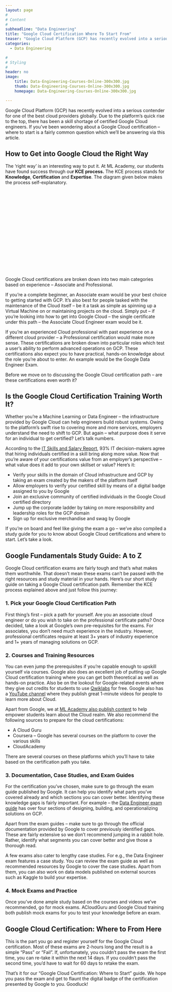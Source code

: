 ```yaml
---
layout: page
#
# Content
#
subheadline: "Data Engineering"
title: "Google Cloud Certification Where To Start From"
teaser: "Google Cloud Platform (GCP) has recently evolved into a serious contender for one of the best cloud providers globally. Due to the platform’s quick rise to the top, there has been a skill shortage of certified Google Cloud engineers. If you’ve been"
categories:
  - Data Engineering

#
# Styling
#
header: no
image:
    title: Data-Engineering-Courses-Online-300x300.jpg
    thumb: Data-Engineering-Courses-Online-300x300.jpg
    homepage: Data-Engineering-Courses-Online-300x300.jpg

---
```


Google Cloud Platform (GCP) has recently evolved into a serious contender for one of the best cloud providers globally. Due to the platform’s quick rise to the top, there has been a skill shortage of certified Google Cloud engineers. If you’ve been wondering about a Google Cloud certification – where to start is a fairly common question which we’ll be answering via this article.


**How to Get into Google Cloud the Right Way**
----------------------------------------------


The ‘right way’ is an interesting way to put it. At ML Academy, our students have found success through ou**r KCE process.** The KCE process stands for **Knowledge**, **Certification** and **Expertise**. The diagram given below makes the process self-explanatory.


![](data:image/svg+xml,%3Csvg%20xmlns='http://www.w3.org/2000/svg'%20viewBox='0%200%201024%20547'%3E%3C/svg%3E)
Google Cloud certifications are broken down into two main categories based on experience – Associate and Professional. 


If you’re a complete beginner, an Associate exam would be your best choice to getting started with GCP. It’s also best for people tasked with the maintenance of the Cloud itself – be it a task as simple as spinning up a Virtual Machine on or maintaining projects on the cloud. Simply put – if you’re looking into how to get into Google Cloud – the single certificate under this path – the Associate Cloud Engineer exam would be it.


If you’re an experienced Cloud professional with past experience on a different cloud provider – a Professional certification would make more sense. These certifications are broken down into particular roles which test a user’s ability to perform advanced operations on GCP. These certifications also expect you to have practical, hands-on knowledge about the role you’re about to enter. An example would be the Google Data Engineer Exam.


Before we move on to discussing the Google Cloud certification path – are these certifications even worth it? 


**Is the Google Cloud Certification Training Worth It?**
--------------------------------------------------------


Whether you’re a Machine Learning or Data Engineer – the infrastructure provided by Google Cloud can help engineers build robust systems. Owing to the platform’s swift rise to covering more and more services, employers understand the need to shift to GCP. But again – what purpose does it serve for an individual to get certified? Let’s talk numbers.


According to the [IT Skills and Salary Report](https://www.globalknowledge.com/us-en/content/salary-report/it-skills-and-salary-report/), 93% IT decision-makers agree that hiring individuals certified in a skill bring along more value. Now that you’re aware of your certifications value from an employer’s perspective – what value does it add to your own skillset or value? Here’s it:


* Verify your skills in the domain of Cloud infrastructure and GCP by taking an exam created by the makers of the platform itself
* Allow employers to verify your certified skill by means of a digital badge assigned to you by Google
* Join an exclusive community of certified individuals in the Google Cloud certified directory
* Jump up the corporate ladder by taking on more responsibility and leadership roles for the GCP domain
* Sign up for exclusive merchandise and swag by Google


If you’re on board and feel like giving the exam a go – we’ve also compiled a study guide for you to know about Google Cloud certifications and where to start. Let’s take a look.


**Google Fundamentals Study Guide: A to Z**
-------------------------------------------


Google Cloud certification exams are fairly tough and that’s what makes them worthwhile. That doesn’t mean these exams can’t be passed with the right resources and study material in your hands. Here’s our short study guide on taking a Google Cloud certification path. Remember the KCE process explained above and just follow this journey:


### **1. Pick your Google Cloud Certification Path**


First thing’s first – pick a path for yourself. Are you an associate cloud engineer or do you wish to take on the professional certificate paths? Once decided, take a look at Google’s own pre-requisites for the exams. For associates, you don’t need much experience in the industry. However, professional certificates require at least 3+ years of industry experience and 1+ years of managing solutions on GCP.


### 2. **Courses and Training Resources**


You can even jump the prerequisites if you’re capable enough to upskill yourself via courses. Google also does an excellent job of putting up Google Cloud certification training where you can get both theoretical as well as hands-on practice. Also be on the lookout for Google-related events where they give out credits for students to use [Qwiklabs](https://google.qwiklabs.com/catalog?format%5B%5D=courses&utm_source=cloud-dot-google&utm_medium=website) for free. Google also has a [YouTube channel](https://www.youtube.com/playlist?list=PLIivdWyY5sqIij_cgINUHZDMnGjVx3rxi) where they publish great 1-minute videos for people to learn more about Cloud. 


Apart from Google, we at [ML Academy also publish content](https://mlacademy.io/course/) to help empower students learn about the Cloud realm. We also recommend the following sources to prepare for the cloud certifications:


* A Cloud Guru
* Coursera – Google has several courses on the platform to cover the various skills
* CloudAcademy


There are several courses on these platforms which you’ll have to take based on the certification path you take. 


### 3. **Documentation, Case Studies, and Exam Guides**


For the certification you’ve chosen, make sure to go through the exam guide published by Google. It can help you identify what parts you’ve covered already and which sections you can cover better. Identifying these knowledge gaps is fairly important. For example – the [Data Engineer exam guide](https://cloud.google.com/certification/guides/data-engineer/) has over four sections of designing, building, and operationalizing solutions on GCP.


Apart from the exam guides – make sure to go through the official documentation provided by Google to cover previously identified gaps. These are fairly extensive so we don’t recommend jumping in a rabbit hole. Rather, identify what segments you can cover better and give those a thorough read.


A few exams also cater to lengthy case studies. For e.g., the Data Engineer exam features a case study. You can review the exam guide as well as recommended resources by Google to cover the case studies. Apart from them, you can also work on data models published on external sources such as Kaggle to build your expertise.


### 4. **Mock Exams and Practice**


Once you’ve done ample study based on the courses and videos we’ve recommended, go for mock exams. ACloudGuru and Google Cloud training both publish mock exams for you to test your knowledge before an exam. 


**Google Cloud Certification: Where to From Here**
--------------------------------------------------


This is the part you go and register yourself for the Google Cloud certification. Most of these exams are 2-hours long and the result is a simple “Pass” or “Fail”. If, unfortunately, you couldn’t pass the exam the first time, you can re-take it within the next 14 days. If you couldn’t pass the second time, you’d have to wait for 60 days to retake the exam. 


That’s it for our “Google Cloud Certification: Where to Start” guide. We hope you pass the exam and get to flaunt the digital badge of the certification presented by Google to you. Goodluck! 


